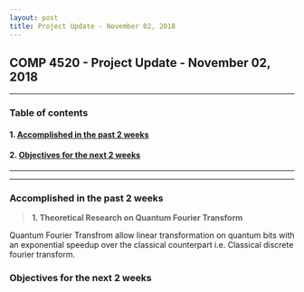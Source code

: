 ```yaml
---
layout: post
title: Project Update - November 02, 2018
---
```


## COMP 4520 - Project Update - November 02, 2018

----
### Table of contents

#### 1. [Accomplished in the past 2 weeks](#accomplished_in_the_past_2_weeks)

#### 2. [Objectives for the next 2 weeks](#objectives_for_the_next_2_weeks)
----

----

### Accomplished in the past 2 weeks<a id='accomplished_in_the_past_2_weeks'></a>

> **1. Theoretical Research on Quantum Fourier Transform**

Quantum Fourier Transfrom allow linear transformation on quantum bits with an exponential speedup over the classical counterpart i.e. Classical discrete fourier transform. 


### Objectives for the next 2 weeks


